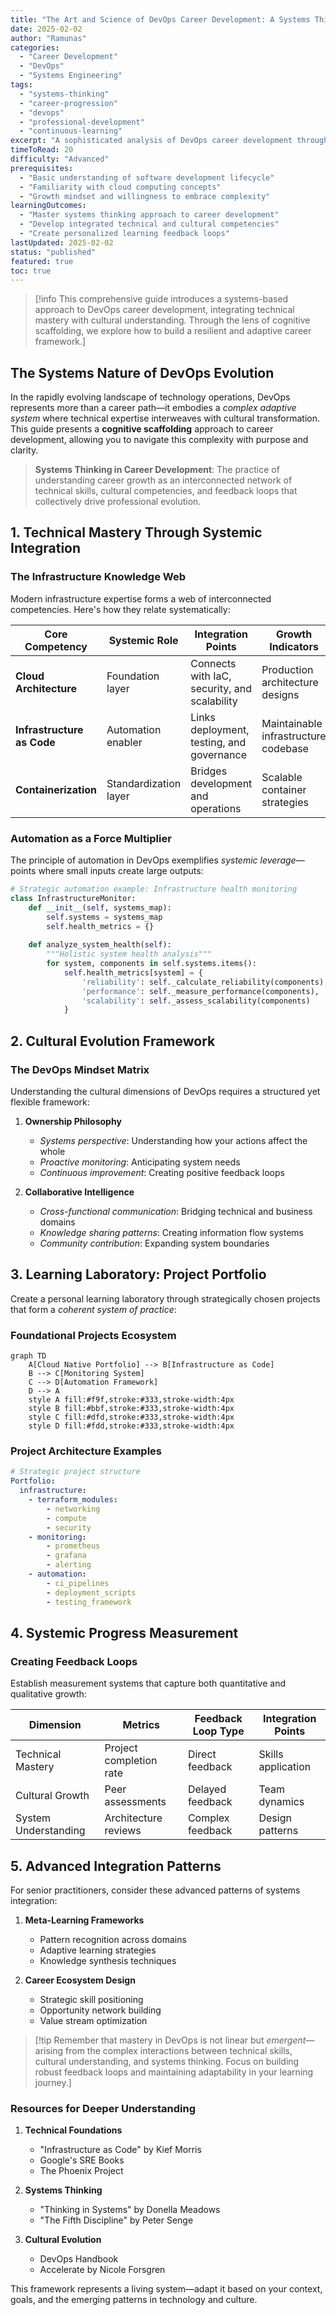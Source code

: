 ```yaml
---
title: "The Art and Science of DevOps Career Development: A Systems Thinking Approach"
date: 2025-02-02
author: "Ramunas"
categories:
  - "Career Development"
  - "DevOps"
  - "Systems Engineering"
tags:
  - "systems-thinking"
  - "career-progression"
  - "devops"
  - "professional-development"
  - "continuous-learning"
excerpt: "A sophisticated analysis of DevOps career development through the lens of systems thinking, offering a structured yet adaptable framework for professional growth in the complex landscape of modern technology operations."
timeToRead: 20
difficulty: "Advanced"
prerequisites:
  - "Basic understanding of software development lifecycle"
  - "Familiarity with cloud computing concepts"
  - "Growth mindset and willingness to embrace complexity"
learningOutcomes:
  - "Master systems thinking approach to career development"
  - "Develop integrated technical and cultural competencies"
  - "Create personalized learning feedback loops"
lastUpdated: 2025-02-02
status: "published"
featured: true
toc: true
---
```


>[!info This comprehensive guide introduces a systems-based approach to DevOps career development, integrating technical mastery with cultural understanding. Through the lens of cognitive scaffolding, we explore how to build a resilient and adaptive career framework.]

## The Systems Nature of DevOps Evolution

In the rapidly evolving landscape of technology operations, DevOps represents more than a career path—it embodies a *complex adaptive system* where technical expertise interweaves with cultural transformation. This guide presents a **cognitive scaffolding** approach to career development, allowing you to navigate this complexity with purpose and clarity.

> **Systems Thinking in Career Development**: The practice of understanding career growth as an interconnected network of technical skills, cultural competencies, and feedback loops that collectively drive professional evolution.

## 1. Technical Mastery Through Systemic Integration

### The Infrastructure Knowledge Web

Modern infrastructure expertise forms a web of interconnected competencies. Here's how they relate systematically:

| Core Competency | Systemic Role | Integration Points | Growth Indicators |
|-----------------|---------------|-------------------|-------------------|
| **Cloud Architecture** | Foundation layer | Connects with IaC, security, and scalability | Production architecture designs |
| **Infrastructure as Code** | Automation enabler | Links deployment, testing, and governance | Maintainable infrastructure codebase |
| **Containerization** | Standardization layer | Bridges development and operations | Scalable container strategies |

### Automation as a Force Multiplier

The principle of automation in DevOps exemplifies *systemic leverage*—points where small inputs create large outputs:

```python
# Strategic automation example: Infrastructure health monitoring
class InfrastructureMonitor:
    def __init__(self, systems_map):
        self.systems = systems_map
        self.health_metrics = {}
        
    def analyze_system_health(self):
        """Holistic system health analysis"""
        for system, components in self.systems.items():
            self.health_metrics[system] = {
                'reliability': self._calculate_reliability(components),
                'performance': self._measure_performance(components),
                'scalability': self._assess_scalability(components)
            }
```

## 2. Cultural Evolution Framework

### The DevOps Mindset Matrix

Understanding the cultural dimensions of DevOps requires a structured yet flexible framework:

1. **Ownership Philosophy**
   - *Systems perspective*: Understanding how your actions affect the whole
   - *Proactive monitoring*: Anticipating system needs
   - *Continuous improvement*: Creating positive feedback loops

2. **Collaborative Intelligence**
   - *Cross-functional communication*: Bridging technical and business domains
   - *Knowledge sharing patterns*: Creating information flow systems
   - *Community contribution*: Expanding system boundaries

## 3. Learning Laboratory: Project Portfolio

Create a personal learning laboratory through strategically chosen projects that form a *coherent system of practice*:

### Foundational Projects Ecosystem

```mermaid
graph TD
    A[Cloud Native Portfolio] --> B[Infrastructure as Code]
    B --> C[Monitoring System]
    C --> D[Automation Framework]
    D --> A
    style A fill:#f9f,stroke:#333,stroke-width:4px
    style B fill:#bbf,stroke:#333,stroke-width:4px
    style C fill:#dfd,stroke:#333,stroke-width:4px
    style D fill:#fdd,stroke:#333,stroke-width:4px
```

### Project Architecture Examples

```yaml
# Strategic project structure
Portfolio:
  infrastructure:
    - terraform_modules:
        - networking
        - compute
        - security
    - monitoring:
        - prometheus
        - grafana
        - alerting
    - automation:
        - ci_pipelines
        - deployment_scripts
        - testing_framework
```

## 4. Systemic Progress Measurement

### Creating Feedback Loops

Establish measurement systems that capture both quantitative and qualitative growth:

| Dimension | Metrics | Feedback Loop Type | Integration Points |
|-----------|---------|-------------------|-------------------|
| Technical Mastery | Project completion rate | Direct feedback | Skills application |
| Cultural Growth | Peer assessments | Delayed feedback | Team dynamics |
| System Understanding | Architecture reviews | Complex feedback | Design patterns |

## 5. Advanced Integration Patterns

For senior practitioners, consider these advanced patterns of systems integration:

1. **Meta-Learning Frameworks**
   - Pattern recognition across domains
   - Adaptive learning strategies
   - Knowledge synthesis techniques

2. **Career Ecosystem Design**
   - Strategic skill positioning
   - Opportunity network building
   - Value stream optimization

>[!tip Remember that mastery in DevOps is not linear but *emergent*—arising from the complex interactions between technical skills, cultural understanding, and systems thinking. Focus on building robust feedback loops and maintaining adaptability in your learning journey.]

### Resources for Deeper Understanding

1. **Technical Foundations**
   - "Infrastructure as Code" by Kief Morris
   - Google's SRE Books
   - The Phoenix Project

2. **Systems Thinking**
   - "Thinking in Systems" by Donella Meadows
   - "The Fifth Discipline" by Peter Senge

3. **Cultural Evolution**
   - DevOps Handbook
   - Accelerate by Nicole Forsgren

This framework represents a living system—adapt it based on your context, goals, and the emerging patterns in technology and culture.